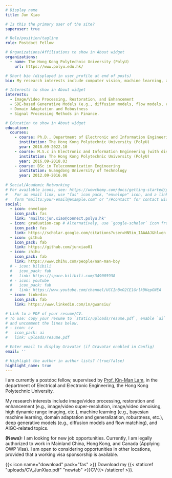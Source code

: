 ```yaml
---
# Display name
title: Jun Xiao

# Is this the primary user of the site?
superuser: true

# Role/position/tagline
role: Postdoct Fellow

# Organizations/Affiliations to show in About widget
organizations:
  - name: The Hong Kong Polytechnic University (PolyU)
    url: https://www.polyu.edu.hk/

# Short bio (displayed in user profile at end of posts)
bio: My research interests include computer vision, machine learning, and signal processing methods in finance.

# Interests to show in About widget
interests:
  - Image/Video Processing, Restoration, and Enhancement
  - SDE-based Generative Models (e.g., diffusion models, flow models, etc.)
  - Domain Adaptation and Robustness
  - Signal Processing Methods in Finance.

# Education to show in About widget
education:
  courses:
    - course: Ph.D., Department of Electronic and Information Engineering
      institution: The Hong Kong Polytechnic University (PolyU)
      year: 2018.09-2022.10
    - course: M.S.c in Electronic and Information Engineering (with distinction)
      institution: The Hong Kong Polytechnic University (PolyU)
      year: 2016.09-2018.03  
    - course: BSc in Telecommunication Engineering
      institution: Guangdong University of Technology
      year: 2012.09-2016.06
      
# Social/Academic Networking
# For available icons, see: https://wowchemy.com/docs/getting-started/page-builder/#icons
#   For an email link, use "fas" icon pack, "envelope" icon, and a link in the
#   form "mailto:your-email@example.com" or "/#contact" for contact widget.
social:
  - icon: envelope
    icon_pack: fas
    link: 'mailto:jun.xiao@connect.polyu.hk'
  - icon: graduation-cap # Alternatively, use `google-scholar` icon from `ai` icon pack
    icon_pack: fas
    link: https://scholar.google.com/citations?user=HN5in_IAAAAJ&hl=en
  - icon: github
    icon_pack: fab
    link: https://github.com/junxiao01
  - icon: zhihu
    icon_pack: fab
    link: https://www.zhihu.com/people/nan-man-boy
  # - icon: bilibili
  #   icon_pack: fab
  #   link: https://space.bilibili.com/349005938
  # - icon: youtube
  #   icon_pack: fab
  #   link: https://www.youtube.com/channel/UCCInBxO2CE1GrlkDKepGNEA
  - icon: linkedin
    icon_pack: fab
    link: https://www.linkedin.com/in/gwansiu/

# Link to a PDF of your resume/CV.
# To use: copy your resume to `static/uploads/resume.pdf`, enable `ai` icons in `params.toml`,
# and uncomment the lines below.
# - icon: cv
#   icon_pack: ai
#   link: uploads/resume.pdf

# Enter email to display Gravatar (if Gravatar enabled in Config)
email: ''

# Highlight the author in author lists? (true/false)
highlight_name: true
---
```


I am currently a postdoc fellow, supervised by [Prof. Kin-Man Lam](http://www.eie.polyu.edu.hk/~enkmlam/), in the department of Electrical and Electronic Engineering, the Hong Kong Polytechnic University. 

My research interests include image/video processing, restoration and enhancement (e.g., image/video super-resolution, image/video denoising, high dynamic range imaging, etc.), machine learning (e.g., bayesian machine learning, domain adaptation and generalization, robustness, etc.), deep generative models (e.g., diffusion models and flow matching), and AIGC-related topics.

**(News):** I am looking for new job opportunities. Currently, I am legally authorized to work in Mainland China, Hong Kong, and Canada (Applying OWP Visa). I am open to considering opportunities in other locations, provided that a working visa sponsorship is available.


<!-- industry, including machine learning researcher (computer vision), data scientist, quantitive researcher in finance.  -->  

{{< icon name="download" pack="fas" >}} Download my {{< staticref "uploads/CV_JunXiao.pdf" "newtab" >}}CV{{< /staticref >}}.
